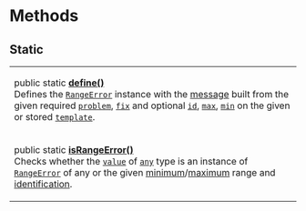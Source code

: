 # Methods

## Static

|                                                                                                                                                                                                                                                                                                                                                                                                                                                                                                                                                                                                                                                                                                                                           |
| ----------------------------------------------------------------------------------------------------------------------------------------------------------------------------------------------------------------------------------------------------------------------------------------------------------------------------------------------------------------------------------------------------------------------------------------------------------------------------------------------------------------------------------------------------------------------------------------------------------------------------------------------------------------------------------------------------------------------------------------- |
| <p>public static <a href="static-define.md"><strong>define()</strong></a><strong></strong><br><strong></strong>Defines the <a href="broken-reference"><code>RangeError</code></a> instance with the <a href="../../commonerror/accessors/get-message.md">message</a> built from the given required <a href="static-define.md#problem-string"><code>problem</code></a>, <a href="static-define.md#fix-string"><code>fix</code></a> and optional <a href="static-define.md#id-id"><code>id</code></a>, <a href="static-define.md#max-number"><code>max</code></a>, <a href="static-define.md#min-number"><code>min</code></a> on the given or stored <a href="static-define.md#template-rangeerror.template"><code>template</code></a>.</p> |
| <p>public static <a href="static-israngeerror.md"><strong>isRangeError()</strong></a><strong></strong><br><strong></strong>Checks whether the <a href="static-israngeerror.md#value-any"><code>value</code></a> of <a href="https://www.typescriptlang.org/docs/handbook/2/everyday-types.html#any"><code>any</code></a> type is an instance of <a href="broken-reference"><code>RangeError</code></a> of any or the given <a href="static-israngeerror.md#min-number">minimum</a>/<a href="static-israngeerror.md#max-number">maximum</a> range and <a href="static-israngeerror.md#id-id">identification</a>.</p>                                                                                                                       |
